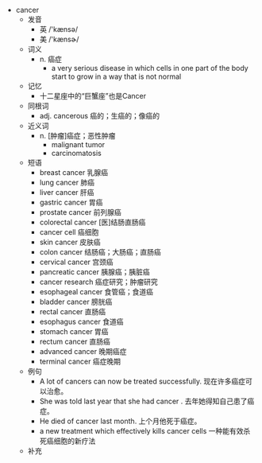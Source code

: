 - cancer
  - 发音
    - 英 /'kænsə/
    - 美 /'kænsɚ/
  - 词义
    - n. 癌症
      - a very serious disease in which cells in one part of the body start to grow in a way that is not normal
  - 记忆
    - 十二星座中的“巨蟹座”也是Cancer
  - 同根词
    - adj. cancerous 癌的；生癌的；像癌的
  - 近义词
    - n. [肿瘤]癌症；恶性肿瘤
      - malignant tumor
      - carcinomatosis
  - 短语
    - breast cancer 乳腺癌
    - lung cancer 肺癌
    - liver cancer 肝癌
    - gastric cancer 胃癌
    - prostate cancer 前列腺癌
    - colorectal cancer [医]结肠直肠癌
    - cancer cell 癌细胞
    - skin cancer 皮肤癌
    - colon cancer 结肠癌；大肠癌；直肠癌
    - cervical cancer 宫颈癌
    - pancreatic cancer 胰腺癌；胰脏癌
    - cancer research 癌症研究；肿瘤研究
    - esophageal cancer 食管癌；食道癌
    - bladder cancer 膀胱癌
    - rectal cancer 直肠癌
    - esophagus cancer 食道癌
    - stomach cancer 胃癌
    - rectum cancer 直肠癌
    - advanced cancer 晚期癌症
    - terminal cancer 癌症晚期
  - 例句
    - A lot of cancers can now be treated successfully. 现在许多癌症可以治愈。
    - She was told last year that she had cancer . 去年她得知自己患了癌症。
    - He died of cancer last month. 上个月他死于癌症。
    - a new treatment which effectively kills cancer cells 一种能有效杀死癌细胞的新疗法
  - 补充